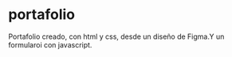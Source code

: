# portafolio
Portafolio creado, con html y css, desde un diseño de Figma.Y un formularoi con javascript.
